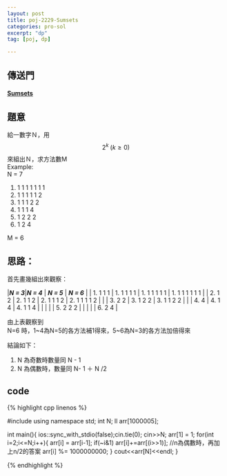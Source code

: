 ```yaml
---
layout: post
title: poj-2229-Sumsets
categories: pro-sol
excerpt: "dp"
tag: [poj, dp]

---
```


## 傳送門

#### [Sumsets](http://poj.org/problem?id=2229)  

## 題意
給一數字Ｎ，用$$2^{k}\; \left( k\geq 0 \right)$$來組出Ｎ，求方法數M  
Example:  
N = 7  

1. 1 1 1 1 1 1 1  
2. 1 1 1 1 1 2  
3. 1 1 1 2 2  
4. 1 1 1 4  
5. 1 2 2 2  
6. 1 2 4  

M = 6

## 思路：
首先畫幾組出來觀察：  

|***N = 3***|***N = 4*** | ***N = 5***  | ***N = 6***    |
| 1. 1 1 1  | 1. 1 1 1 1 | 1. 1 1 1 1 1 | 1. 1 1 1 1 1 1 |
| 2. 1 2    | 2. 1 1 2   | 2. 1 1 1 2   | 2. 1 1 1 1 2   |
|           | 3. 2 2     | 3. 1 2 2     | 3. 1 1 2 2     |
|           | 4. 4       | 4. 1 4       | 4. 1 1 4       |
|           |            |              | 5. 2 2 2       |
|           |            |              | 6. 2 4         |

由上表觀察到  
N=6 時，1~4為N=5的各方法補1得來，5~6為N=3的各方法加倍得來

結論如下：  

1. N 為奇數時數量同 N - 1  
2. N 為偶數時，數量同 N- 1 ＋ N /2  

## code

{% highlight cpp linenos %}

#include <iostream>
using namespace std;
int N;
ll arr[1000005];

int main(){
  ios::sync_with_stdio(false);cin.tie(0);
  cin>>N;
  arr[1] = 1;
  for(int i=2;i<=N;i++){
    arr[i] = arr[i-1];
    if(~i&1) arr[i]+=arr[(i>>1)]; //n為偶數時，再加上n/2的答案
    arr[i] %= 1000000000;
  }
  cout<<arr[N]<<endl;
}

{% endhighlight %}
